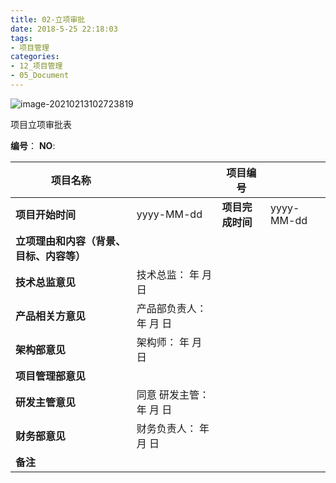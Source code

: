 ```yaml
---
title: 02-立项审批
date: 2018-5-25 22:18:03
tags:
- 项目管理
categories: 
- 12_项目管理
- 05_Document
---
```


![image-20210213102723819](https://jy-imgs.oss-cn-beijing.aliyuncs.com/img/20210213102724.png)



项目立项审批表

**编号**：                     **NO**:

| **项目名称**                             |                                                | **项目编号**     |            |
| ---------------------------------------- | ---------------------------------------------- | ---------------- | ---------- |
| **项目开始时间**                         | yyyy-MM-dd                                     | **项目完成时间** | yyyy-MM-dd |
| **立项理由和内容（背景、目标、内容等）** |                                                |                  |            |
| **技术总监意见**                         | 技术总监：         年  月  日                  |                  |            |
| **产品相关方意见**                       | 产品部负责人：         年  月  日              |                  |            |
| **架构部意见**                           | 架构师：         年  月  日                    |                  |            |
| **项目管理部意见**                       |                                                |                  |            |
| **研发主管意见**                         | 同意             研发主管：         年  月  日 |                  |            |
| **财务部意见**                           | 财务负责人：         年  月  日                |                  |            |
| **备注**                                 |                                                |                  |            |